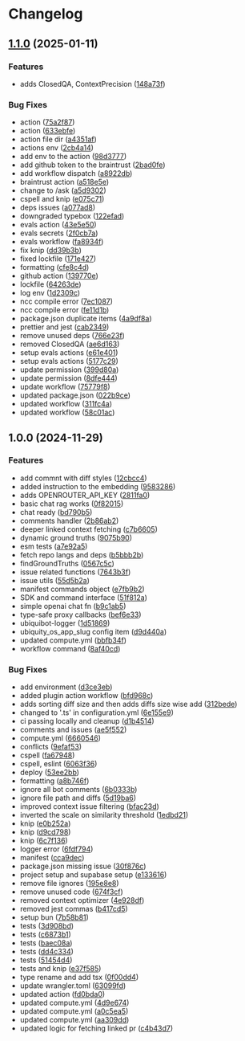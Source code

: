 # Changelog

## [1.1.0](https://github.com/ubiquity-os-marketplace/command-ask/compare/v1.0.0...v1.1.0) (2025-01-11)


### Features

* adds ClosedQA, ContextPrecision ([148a73f](https://github.com/ubiquity-os-marketplace/command-ask/commit/148a73fab8ec0922e833eabde6b1de5d0fddf5ce))


### Bug Fixes

* action ([75a2f87](https://github.com/ubiquity-os-marketplace/command-ask/commit/75a2f87672a77601d5130b38ae34a4f8df9db82f))
* action ([633ebfe](https://github.com/ubiquity-os-marketplace/command-ask/commit/633ebfe917e0a6f0f042b935b2e56238e6e6572b))
* action file dir ([a4351af](https://github.com/ubiquity-os-marketplace/command-ask/commit/a4351afc1f1550699a27585bc7cef839b6fd3b18))
* actions env ([2cb4a14](https://github.com/ubiquity-os-marketplace/command-ask/commit/2cb4a147dad4ba1503760ee0177ad928599b368a))
* add env to the action ([98d3777](https://github.com/ubiquity-os-marketplace/command-ask/commit/98d37775ec9d570e2fd84b12bbc24a1d0aa24c58))
* add github token to the braintrust ([2bad0fe](https://github.com/ubiquity-os-marketplace/command-ask/commit/2bad0fee4135072523cd5bd6e1d93c9cc86207cf))
* add workflow dispatch ([a8922db](https://github.com/ubiquity-os-marketplace/command-ask/commit/a8922dba40ff84d0d9c71f6a602d5d184140f6ef))
* braintrust action ([a518e5e](https://github.com/ubiquity-os-marketplace/command-ask/commit/a518e5ea4261fe733565731d4499a45a1af8698b))
* change to /ask ([a5d9302](https://github.com/ubiquity-os-marketplace/command-ask/commit/a5d930219855bd29c8bfec532be1711ba59e3dfb))
* cspell and knip ([e075c71](https://github.com/ubiquity-os-marketplace/command-ask/commit/e075c71930f039cc3e9abde727cf19d596a3d1d5))
* deps issues ([a077ad8](https://github.com/ubiquity-os-marketplace/command-ask/commit/a077ad8f7045db7c92ed88b20d5c59e3d07fca5b))
* downgraded typebox ([122efad](https://github.com/ubiquity-os-marketplace/command-ask/commit/122efaddc3b34c8fb6348e8cab70e78b07c69ad1))
* evals action ([43e5e50](https://github.com/ubiquity-os-marketplace/command-ask/commit/43e5e50fec15914d05adc0a3aacaf85b9caf8bbc))
* evals secrets ([2f0cb7a](https://github.com/ubiquity-os-marketplace/command-ask/commit/2f0cb7a86d123ea6c96ef8baca7be19243c94d2a))
* evals workflow ([fa8934f](https://github.com/ubiquity-os-marketplace/command-ask/commit/fa8934f26b77990f881f27a1a076367c13d2f3af))
* fix knip ([dd39b3b](https://github.com/ubiquity-os-marketplace/command-ask/commit/dd39b3b25d5a1cd869f08b8f3dc3258ec12e6f09))
* fixed lockfile ([171e427](https://github.com/ubiquity-os-marketplace/command-ask/commit/171e42797b6ed55d9e7178dc48daea83a5523508))
* formatting ([cfe8c4d](https://github.com/ubiquity-os-marketplace/command-ask/commit/cfe8c4d165a1d6225cac9e92b7271f55ddaa7d43))
* github action ([139770e](https://github.com/ubiquity-os-marketplace/command-ask/commit/139770e046829cde75d20b84e3366e5c9647316d))
* lockfile ([64263de](https://github.com/ubiquity-os-marketplace/command-ask/commit/64263de31897adaaf6b0e3c21edf26b966d4f14b))
* log env ([1d2309c](https://github.com/ubiquity-os-marketplace/command-ask/commit/1d2309c7d662f0a885353690355ccdffe5e9d43a))
* ncc compile error ([7ec1087](https://github.com/ubiquity-os-marketplace/command-ask/commit/7ec10877df9b238d6b1db386b8f88baee4fd3eb9))
* ncc compile error ([fe11d1b](https://github.com/ubiquity-os-marketplace/command-ask/commit/fe11d1beb636dd3ef3964802a50fc96ec2dce298))
* package.json duplicate items ([4a9df8a](https://github.com/ubiquity-os-marketplace/command-ask/commit/4a9df8a5a07c1c1fff2081e509a4ecc28e7154d1))
* prettier and jest ([cab2349](https://github.com/ubiquity-os-marketplace/command-ask/commit/cab2349c12f870066171acd5e1ae8bc2615688ac))
* remove unused deps ([766e23f](https://github.com/ubiquity-os-marketplace/command-ask/commit/766e23f393752345d8aeb48e53552ee5859a701c))
* removed ClosedQA ([ae6d163](https://github.com/ubiquity-os-marketplace/command-ask/commit/ae6d163593fc1ab6aa4198f9c1dba97fb7284680))
* setup evals actions ([e61e401](https://github.com/ubiquity-os-marketplace/command-ask/commit/e61e4012095ee9958d3f47298053190f382d10c4))
* setup evals actions ([5177c29](https://github.com/ubiquity-os-marketplace/command-ask/commit/5177c2959d566e45eef19e9bdc597815595220d3))
* update permission ([399d80a](https://github.com/ubiquity-os-marketplace/command-ask/commit/399d80a49d52b148113d74d34750702eb911b6d6))
* update permission ([8dfe444](https://github.com/ubiquity-os-marketplace/command-ask/commit/8dfe444e6486a2f8206385a66239c03043f76e57))
* update workflow ([75779f8](https://github.com/ubiquity-os-marketplace/command-ask/commit/75779f8840b0c1d92dd0bd2cc4a53c34dbbcbfb6))
* updated package.json ([022b9ce](https://github.com/ubiquity-os-marketplace/command-ask/commit/022b9ce1998435b2831f75c268601828c58a4f55))
* updated workflow ([311fc4a](https://github.com/ubiquity-os-marketplace/command-ask/commit/311fc4a3f94baf12af4dc8fbce3e0a6c16ec429e))
* updated workflow ([58c01ac](https://github.com/ubiquity-os-marketplace/command-ask/commit/58c01ac83df68e9e54497f23e26869a7f6a93988))

## 1.0.0 (2024-11-29)

### Features

- add commnt with diff styles ([12cbcc4](https://github.com/ubiquity-os-marketplace/command-ask/commit/12cbcc4ed767d6b69ce0f823d9e84dfa9c5c5e7c))
- added instruction to the embedding ([9583286](https://github.com/ubiquity-os-marketplace/command-ask/commit/958328673c11aac72d5c59b5d7ca8fab9d78ad35))
- adds OPENROUTER_API_KEY ([2811fa0](https://github.com/ubiquity-os-marketplace/command-ask/commit/2811fa0d5526fb210002f0cbdb9f5b3ad9e5dc4b))
- basic chat rag works ([0f82015](https://github.com/ubiquity-os-marketplace/command-ask/commit/0f8201500efa88dd16424341bbd9e935877da823))
- chat ready ([bd790b5](https://github.com/ubiquity-os-marketplace/command-ask/commit/bd790b5f5c4e58eecaa656896aeabe2ce2667471))
- comments handler ([2b86ab2](https://github.com/ubiquity-os-marketplace/command-ask/commit/2b86ab2fa7720fbc9b76ddd2c921845e98b0295e))
- deeper linked context fetching ([c7b6605](https://github.com/ubiquity-os-marketplace/command-ask/commit/c7b6605ba25fa0438a473905717b2ea314e67856))
- dynamic ground truths ([9075b90](https://github.com/ubiquity-os-marketplace/command-ask/commit/9075b90008dc1354e21189ffdbf80713653214a2))
- esm tests ([a7e92a5](https://github.com/ubiquity-os-marketplace/command-ask/commit/a7e92a5ac9d422a50b36cc7b4df0dfec102eb6bd))
- fetch repo langs and deps ([b5bbb2b](https://github.com/ubiquity-os-marketplace/command-ask/commit/b5bbb2b0175494c79c4f4294830a1451fde40317))
- findGroundTruths ([0567c5c](https://github.com/ubiquity-os-marketplace/command-ask/commit/0567c5cd0dc7ff2019aaa32ec1447f26cd560ec2))
- issue related functions ([7643b3f](https://github.com/ubiquity-os-marketplace/command-ask/commit/7643b3fb9da52feb0c57b0b3b7722f3fcbb003fe))
- issue utils ([55d5b2a](https://github.com/ubiquity-os-marketplace/command-ask/commit/55d5b2a263d1d91c154e47297cedced4c104481b))
- manifest commands object ([e7fb9b2](https://github.com/ubiquity-os-marketplace/command-ask/commit/e7fb9b22707d9d1f4c6b36459e688179d6dc2e07))
- SDK and command interface ([51f812a](https://github.com/ubiquity-os-marketplace/command-ask/commit/51f812afaa0b48ac573a27d3cf59299297818bcc))
- simple openai chat fn ([b9c1ab5](https://github.com/ubiquity-os-marketplace/command-ask/commit/b9c1ab57ed7c5e47d3fc1eb5fb6baa77a9321b12))
- type-safe proxy callbacks ([bef6e33](https://github.com/ubiquity-os-marketplace/command-ask/commit/bef6e33a7ba7162950c8c914de43fa80776ffed6))
- ubiquibot-logger ([1d51869](https://github.com/ubiquity-os-marketplace/command-ask/commit/1d51869054031f014139214e0a59479853ff02c6))
- ubiquity_os_app_slug config item ([d9d440a](https://github.com/ubiquity-os-marketplace/command-ask/commit/d9d440aad4126a2cecc4c8dbc829e641a0ddaef8))
- updated compute.yml ([bbfb34f](https://github.com/ubiquity-os-marketplace/command-ask/commit/bbfb34fbacfb72c439e8a1460eda1581672a16e3))
- workflow command ([8af40cd](https://github.com/ubiquity-os-marketplace/command-ask/commit/8af40cda20f08293d3d5e9fa7d2d24bbb4676f47))

### Bug Fixes

- add environment ([d3ce3eb](https://github.com/ubiquity-os-marketplace/command-ask/commit/d3ce3eb202666ad7c838da1696e5f3314a244384))
- added plugin action workflow ([bfd968c](https://github.com/ubiquity-os-marketplace/command-ask/commit/bfd968c765d3d5333227ff6e1b1734c7a2001254))
- adds sorting diff size and then adds diffs size wise add ([312bede](https://github.com/ubiquity-os-marketplace/command-ask/commit/312bede0f3a7c6e59617cece4c41ceaf080f6234))
- changed to '.ts' in configuration.yml ([6e155e9](https://github.com/ubiquity-os-marketplace/command-ask/commit/6e155e98a08d4974300a6063957fdec535215d55))
- ci passing locally and cleanup ([d1b4514](https://github.com/ubiquity-os-marketplace/command-ask/commit/d1b4514e4eca8321c8873aa9a1b6bf5b1b879cef))
- comments and issues ([ae5f552](https://github.com/ubiquity-os-marketplace/command-ask/commit/ae5f5522ebc9968da57a27737bd61ca91f953680))
- compute.yml ([6660546](https://github.com/ubiquity-os-marketplace/command-ask/commit/66605468fcbbfe5a04325ccfbd2eae4b4dffe7f4))
- conflicts ([9efaf53](https://github.com/ubiquity-os-marketplace/command-ask/commit/9efaf5342c27ac3ed0c58a5457471c8e658d9178))
- cspell ([fa67948](https://github.com/ubiquity-os-marketplace/command-ask/commit/fa679485a36be1545492e88f0d85e2b22d4ee69c))
- cspell, eslint ([6063f36](https://github.com/ubiquity-os-marketplace/command-ask/commit/6063f36e4bb785185265a504faf4ff64efff4957))
- deploy ([53ee2bb](https://github.com/ubiquity-os-marketplace/command-ask/commit/53ee2bbcb12ee1b3e9bf39c62c6a00f79b144576))
- formatting ([a8b746f](https://github.com/ubiquity-os-marketplace/command-ask/commit/a8b746f1bfba8ac87fec059b3fe30319631e105a))
- ignore all bot comments ([6b0333b](https://github.com/ubiquity-os-marketplace/command-ask/commit/6b0333b1bfb8d9d1c41eae8ad46e3b219447da85))
- ignore file path and diffs ([5d19ba6](https://github.com/ubiquity-os-marketplace/command-ask/commit/5d19ba6781ddbae3dad26706ef0580b59b8ab973))
- improved context issue filtering ([bfac23d](https://github.com/ubiquity-os-marketplace/command-ask/commit/bfac23dece9c966247c97dc2d05fbcae4ef2421a))
- inverted the scale on similarity threshold ([1edbd21](https://github.com/ubiquity-os-marketplace/command-ask/commit/1edbd217430ad490e5122707914aaf08d88647ab))
- knip ([e0b252a](https://github.com/ubiquity-os-marketplace/command-ask/commit/e0b252a211998ca10ffd42d3f31e47b503f53aeb))
- knip ([d9cd798](https://github.com/ubiquity-os-marketplace/command-ask/commit/d9cd7985a6116e0eb75e15e4f617df8cc2ec806e))
- knip ([6c7f136](https://github.com/ubiquity-os-marketplace/command-ask/commit/6c7f136043b2de6abe901d15dbd41ef93bcae229))
- logger error ([6fdf794](https://github.com/ubiquity-os-marketplace/command-ask/commit/6fdf794d6a409434302ca79b5bc22ac06021d7e0))
- manifest ([cca9dec](https://github.com/ubiquity-os-marketplace/command-ask/commit/cca9decc336b9c88cc71efd0a7231e6d122c6aa7))
- package.json missing issue ([30f876c](https://github.com/ubiquity-os-marketplace/command-ask/commit/30f876ca3925ef15e9e094af38bb44f64de302af))
- project setup and supabase setup ([e133616](https://github.com/ubiquity-os-marketplace/command-ask/commit/e1336160e5a7b495215d7bfc20227d7656d6382a))
- remove file ignores ([195e8e8](https://github.com/ubiquity-os-marketplace/command-ask/commit/195e8e818d7215fee62d1c9f734c5a47be2d696a))
- remove unused code ([674f3cf](https://github.com/ubiquity-os-marketplace/command-ask/commit/674f3cff1100d206956d0bd8f8dacb85f8a9db5d))
- removed context optimizer ([4e928df](https://github.com/ubiquity-os-marketplace/command-ask/commit/4e928df4cc85b1aee0a7fa1acd9af946d9ff28f1))
- removed jest commas ([b417cd5](https://github.com/ubiquity-os-marketplace/command-ask/commit/b417cd5780189453cdf00da15ce790592ba04257))
- setup bun ([7b58b81](https://github.com/ubiquity-os-marketplace/command-ask/commit/7b58b813049b5d66a13ec7fd37b6b73f84541251))
- tests ([3d908bd](https://github.com/ubiquity-os-marketplace/command-ask/commit/3d908bd45ace706c0b5e23ffb094963e2b4a3b5d))
- tests ([c6873b1](https://github.com/ubiquity-os-marketplace/command-ask/commit/c6873b18b9a169b63c390ee444fdaebc91e31d3f))
- tests ([baec08a](https://github.com/ubiquity-os-marketplace/command-ask/commit/baec08a95be7349a69ef6b043cbb4fd6b3b80943))
- tests ([dd4c334](https://github.com/ubiquity-os-marketplace/command-ask/commit/dd4c33432a27914049cb76b30d3f6220591337ba))
- tests ([51454d4](https://github.com/ubiquity-os-marketplace/command-ask/commit/51454d4338b07647b2bb5184f57e824a6a20f6a1))
- tests and knip ([e37f585](https://github.com/ubiquity-os-marketplace/command-ask/commit/e37f585488e673bf88a03cb919bedb58fb5cb52b))
- type rename and add tsx ([0f00dd4](https://github.com/ubiquity-os-marketplace/command-ask/commit/0f00dd4d62fbff74ca315ab4c97e975a30213f0a))
- update wrangler.toml ([63099fd](https://github.com/ubiquity-os-marketplace/command-ask/commit/63099fd98e40b963f3b0576415999d1676b6f53e))
- updated action ([fd0bda0](https://github.com/ubiquity-os-marketplace/command-ask/commit/fd0bda0197da24cd9deb4f767ffa8a0ef285a983))
- updated compute.yml ([4d9e674](https://github.com/ubiquity-os-marketplace/command-ask/commit/4d9e674db05a8dd4b526adc556e98b2ecb2fe56e))
- updated compute.yml ([a0c5ea5](https://github.com/ubiquity-os-marketplace/command-ask/commit/a0c5ea580ed7054f5b6a955886a319bf2afdcdad))
- updated compute.yml ([aa309dd](https://github.com/ubiquity-os-marketplace/command-ask/commit/aa309dd8d9cbc79bc7d17410a0a402dc3e58c7a3))
- updated logic for fetching linked pr ([c4b43d7](https://github.com/ubiquity-os-marketplace/command-ask/commit/c4b43d7ae9e109e807bdc7f41c1aae989f260b6b))
